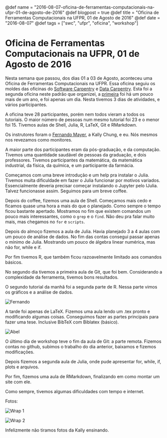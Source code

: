 @def name = "2016-08-07-oficina-de-ferramentas-computacionais-na-ufpr-01-de-agosto-de-2016"
@def blogpost = true
@def title = "Oficina de Ferramentas Computacionais na UFPR, 01 de Agosto de 2016"
@def date = "2016-08-07"
@def tags = ["swc", "ufpr", "oficina", "workshop"]

# Oficina de Ferramentas Computacionais na UFPR, 01 de Agosto de 2016

Nesta semana que passou, dos dias 01 a 03 de Agosto, aconteceu uma Oficina de
Ferramentas Computacionais na UFPR. Essa oficina seguiu os moldes das oficinas
do [Software Carpentry](http://software-carpentry.org/) e
[Data Carpentry](http://datacarpentry.org/).
Esta foi a segunda oficina neste padrão que organizei, a
[primeira](http://localhost:4000{{prepath}}resultado-da-oficina-de-ferramentas-computacionais-para-pesquisadores/)
foi há um pouco mais de um ano, e foi apenas um dia.
Nesta tivemos 3 dias de atividades, e vários participantes.

A oficina teve 28 participantes, porém nem todos vieram a todos os tutoriais.
O maior número de pessoas num mesmo tutorial foi 23 e o menor foi 15.
Tivemos aulas de Shell, Julia, R, LaTeX, Git e RMarkdown.

Os instrutores foram o [Fernando
Mayer](http://www.leg.ufpr.br/doku.php/pessoais:fernandomayer), a
Kally Chung, e eu.
Nós mesmos nos revezamos como monitores.

A maior parte dos participantes eram da pós-graduação, e da computação.
Tivemos uma quantidade saudável de pessoas da graduação, e dois professores.
Tivemos participantes da matemática, da matemática industrial, da física, da
química, e um participante da farmácia.

Começamos com uma breve introdução e um help pra instalar o Julia. Tivemos muita
dificuldade em fazer o Julia funcionar por motivos variados. Essencialmente
deveria precisar começar instalando o Jupyter pelo IJulia. Talvez funcionasse
assim. Seguimos para um breve coffee.

Depois do coffee, fizemos uma aula de Shell. Começamos mais cedo e ficamos quase
uma hora a mais do que o planejado. Como sempre o tempo ficou bastante apertado.
Mostramos no fim que existem comandos um pouco mais interessantes, como o `grep`
e o `find`. Não deu pra falar muito mais, mas chegamos no `for` e `scripts`.

Depois do almoço fizemos a aula de Julia. Havia planejado 3 a 4 aulas com um
pouco de análise de dados. No fim das contas consegui passar apenas o mínimo de
Julia. Mostrando um pouco de álgebra linear numérica, mas não for, while e if.

Por fim tivemos R, que também ficou razoavelmente limitado aos comandos básicos.

No segundo dia tivemos a primeira aula de Git, que foi bem. Considerando a
complexidade da ferramenta, tivemos bons resultados.

O segundo tutorial da manhã foi a segunda parte de R. Nessa parte vimos os
gráficos e a análise de dados.

![Fernando]({{prepath}}/assets/2016-08-01-swc3.jpg)

A tarde foi apenas de LaTeX. Fizemos uma aula lendo um .tex pronto e modificando
algumas coisas. Conseguimos fazer as partes principais para fazer uma tese.
Inclusive BibTeX com Biblatex (básico).

![Abel]({{prepath}}/assets/2016-08-01-swc4.jpg)

O último dia de workshop teve o fim da aula de Git: a parte remota.
Fizemos contas no github, subimos o trabalho do dia anterior, baixamos e fizemos
modificações.

Depois fizemos a segunda aula de Julia, onde pude apresentar for, while, if,
plots e arquivos.

Por fim, fizemos uma aula de RMarkdown, finalizando em como montar um site com
ele.

Como sempre, tivemos algumas dificuldades com tempo e internet.

Fotos:

![Wrap 1]({{prepath}}/assets/2016-08-01-swc1.jpg)

![Wrap 2]({{prepath}}/assets/2016-08-01-swc2.jpg)

Infelizmente não tiramos fotos da Kally ensinando.
